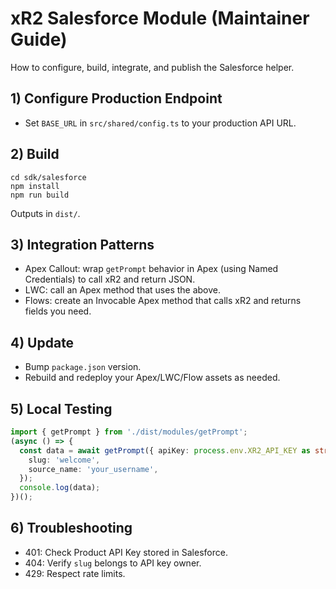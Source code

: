 # xR2 Salesforce Module (Maintainer Guide)

How to configure, build, integrate, and publish the Salesforce helper.

## 1) Configure Production Endpoint
- Set `BASE_URL` in `src/shared/config.ts` to your production API URL.

## 2) Build
```
cd sdk/salesforce
npm install
npm run build
```
Outputs in `dist/`.

## 3) Integration Patterns
- Apex Callout: wrap `getPrompt` behavior in Apex (using Named Credentials) to call xR2 and return JSON.
- LWC: call an Apex method that uses the above.
- Flows: create an Invocable Apex method that calls xR2 and returns fields you need.

## 4) Update
- Bump `package.json` version.
- Rebuild and redeploy your Apex/LWC/Flow assets as needed.

## 5) Local Testing
```ts
import { getPrompt } from './dist/modules/getPrompt';
(async () => {
  const data = await getPrompt({ apiKey: process.env.XR2_API_KEY as string }, {
    slug: 'welcome',
    source_name: 'your_username',
  });
  console.log(data);
})();
```

## 6) Troubleshooting
- 401: Check Product API Key stored in Salesforce.
- 404: Verify `slug` belongs to API key owner.
- 429: Respect rate limits.

